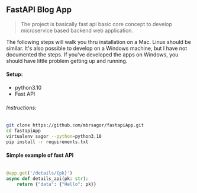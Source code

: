 ## FastAPI Blog App
> The project is basically fast api basic core concept to develop microservice based backend web application.

The following steps will walk you thru installation on a Mac. Linux should be similar. It's also possible to develop on a Windows machine, but I have not documented the steps. If you've developed the apps on Windows, you should have little problem getting up and running.

#### Setup:
- python3.10
- Fast API

###### Instructions:

```bash
git clone https://github.com/mbrsagor/fastapiApp.git
cd fastapiApp
virtualenv sagor --python=python3.10
pip install -r requirements.txt
```

#### Simple example of fast API
```python

@app.get('/details/{pk}')
async def details_api(pk: str):
    return {"data": {"Hello": pk}}
```
